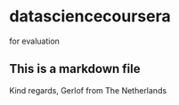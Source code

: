 # datasciencecoursera
for evaluation
## This is a markdown file
Kind regards, Gerlof from The Netherlands
